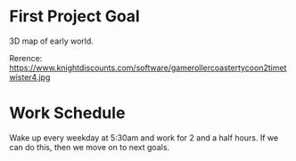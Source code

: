 # First Project Goal

3D map of early world.

Rerence: https://www.knightdiscounts.com/software/gamerollercoastertycoon2timetwister4.jpg

# Work Schedule

Wake up every weekday at 5:30am and work for 2 and a half hours. If we can do this, then we move on to next goals.
